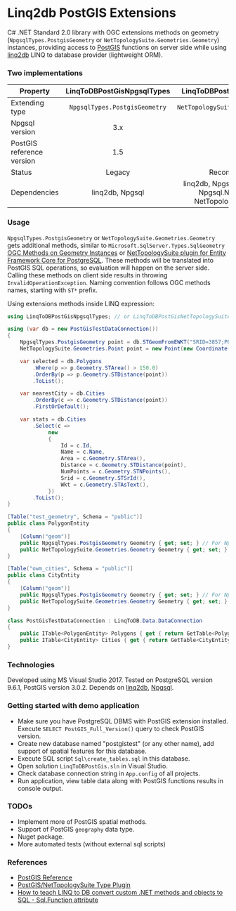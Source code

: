 # Linq2db PostGIS Extensions
C# .NET Standard 2.0 library with OGC extensions methods on geometry (`NpgsqlTypes.PostgisGeometry` or `NetTopologySuite.Geometries.Geometry`) instances, providing access to [PostGIS](http://postgis.net/) functions on server side while using [linq2db](https://github.com/linq2db/linq2db) LINQ to database provider (lightweight ORM).

### Two implementations

| Property       | LinqToDBPostGisNpgsqlTypes  | LinqToDBPostGisNetTopologySuite      |
| -------------- |:---------------------------:|:------------------------------------:|
| Extending type | `NpgsqlTypes.PostgisGeometry` | `NetTopologySuite.Geometries.Geometry` |
| Npgsql version | 3.x                         | 4.x                                  |
| PostGIS reference version     | 1.5                      | 3.0                      |
| Status         | Legacy                      | Recommended way                      |
| Dependencies   | linq2db, Npgsql           | linq2db, Npgsql, NetTopologySuite, Npgsql.NetTopologySuite, NetTopologySuite.IO.PostGis |

### Usage
`NpgsqlTypes.PostgisGeometry` or `NetTopologySuite.Geometries.Geometry` gets additional methods, similar to `Microsoft.SqlServer.Types.SqlGeometry` 
[OGC Methods on Geometry Instances](https://docs.microsoft.com/sql/t-sql/spatial-geometry/ogc-methods-on-geometry-instances?view=sql-server-2016) or 
[NetTopologySuite plugin for Entity Framework Core for PostgreSQL](https://www.npgsql.org/efcore/mapping/nts.html).
These methods will be translated into PostGIS SQL operations, so evaluation will happen on the server side. Calling these methods on client side results in throwing `InvalidOperationException`.
Naming convention follows OGC methods names, starting with `ST*` prefix.

Using extensions methods inside LINQ expression:

```c#
using LinqToDBPostGisNpgsqlTypes; // or LinqToDBPostGisNetTopologySuite

using (var db = new PostGisTestDataConnection())
{
    NpgsqlTypes.PostgisGeometry point = db.STGeomFromEWKT("SRID=3857;POINT(0 5)"); // For Npgsql 3.x
    NetTopologySuite.Geometries.Point point = new Point(new Coordinate(0, 5)) { SRID = 3857 }; // For Npgsql 4.x

    var selected = db.Polygons
        .Where(p => p.Geometry.STArea() > 150.0)
        .OrderBy(p => p.Geometry.STDistance(point))
        .ToList();

    var nearestCity = db.Cities
        .OrderBy(c => c.Geometry.STDistance(point))
        .FirstOrDefault();

    var stats = db.Cities
        .Select(c =>
             new
             {
                 Id = c.Id,
                 Name = c.Name,
                 Area = c.Geometry.STArea(),
                 Distance = c.Geometry.STDistance(point),
                 NumPoints = c.Geometry.STNPoints(),
                 Srid = c.Geometry.STSrId(),
                 Wkt = c.Geometry.STAsText(),
             })
        .ToList();
}
```

```c#
[Table("test_geometry", Schema = "public")]
public class PolygonEntity
{
    [Column("geom")]
    public NpgsqlTypes.PostgisGeometry Geometry { get; set; } // For Npgsql 3.x
    public NetTopologySuite.Geometries.Geometry Geometry { get; set; } // For Npgsql 4.x
}

[Table("owm_cities", Schema = "public")]
public class CityEntity
{
    [Column("geom")]
    public NpgsqlTypes.PostgisGeometry Geometry { get; set; } // For Npgsql 3.x
    public NetTopologySuite.Geometries.Geometry Geometry { get; set; } // For Npgsql 4.x
}

class PostGisTestDataConnection : LinqToDB.Data.DataConnection
{
    public ITable<PolygonEntity> Polygons { get { return GetTable<PolygonEntity>(); } }
    public ITable<CityEntity> Cities { get { return GetTable<CityEntity>(); } }
}
```

### Technologies
Developed using MS Visual Studio 2017.
Tested on PostgreSQL version 9.6.1, PostGIS version 3.0.2.
Depends on [linq2db](https://github.com/linq2db/linq2db), [Npgsql](https://github.com/npgsql/npgsql).

### Getting started with demo application
* Make sure you have PostgreSQL DBMS with PostGIS extension installed. Execute `SELECT PostGIS_Full_Version()` query to check PostGIS version.
* Create new database named "postgistest" (or any other name), add support of spatial features for this database.
* Execute SQL script `Sql\create_tables.sql` in this database.
* Open solution `LinqToDBPostGis.sln` in Visual Studio.
* Check database connection string in `App.config` of all projects.
* Run application, view table data along with PostGIS functions results in console output.

### TODOs
 * Implement more of PostGIS spatial methods.
 * Support of PostGIS `geography` data type.
 * Nuget package.
 * More automated tests (without external sql scripts)
 
### References
* [PostGIS Reference](https://postgis.net/docs/manual-3.0/reference.html)
* [PostGIS/NetTopologySuite Type Plugin](https://www.npgsql.org/doc/types/nts.html)
* [How to teach LINQ to DB convert custom .NET methods and objects to SQL - Sql.Function attribute](http://blog.linq2db.com/2016/06/how-to-teach-linq-to-db-convert-custom.html)